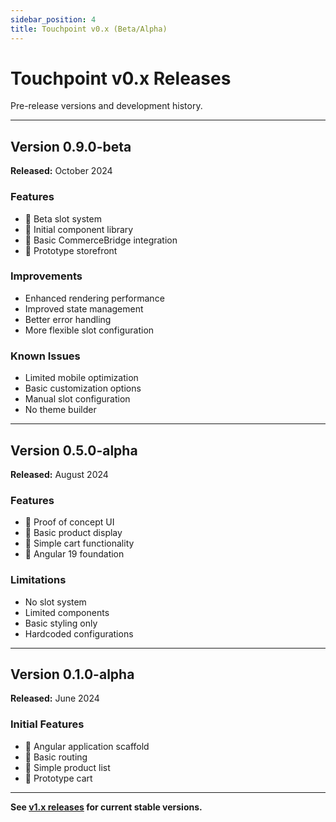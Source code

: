 ```yaml
---
sidebar_position: 4
title: Touchpoint v0.x (Beta/Alpha)
---
```


# Touchpoint v0.x Releases

Pre-release versions and development history.

---

## Version 0.9.0-beta

**Released:** October 2024

### Features

- 🔧 Beta slot system
- 🔧 Initial component library
- 🔧 Basic CommerceBridge integration
- 🔧 Prototype storefront

### Improvements

- Enhanced rendering performance
- Improved state management
- Better error handling
- More flexible slot configuration

### Known Issues

- Limited mobile optimization
- Basic customization options
- Manual slot configuration
- No theme builder

---

## Version 0.5.0-alpha

**Released:** August 2024

### Features

- 🎯 Proof of concept UI
- 🎯 Basic product display
- 🎯 Simple cart functionality
- 🎯 Angular 19 foundation

### Limitations

- No slot system
- Limited components
- Basic styling only
- Hardcoded configurations

---

## Version 0.1.0-alpha

**Released:** June 2024

### Initial Features

- 🎯 Angular application scaffold
- 🎯 Basic routing
- 🎯 Simple product list
- 🎯 Prototype cart

---

**See [v1.x releases](/releases/touchpoint-v1) for current stable versions.**

